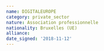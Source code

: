 ```yaml
---
name: DIGITALEUROPE
category: private_sector
nature: Association professionnelle 
nationality: Bruxelles (UE)
alliance: 
date_signed: '2018-11-12'
---
```

    